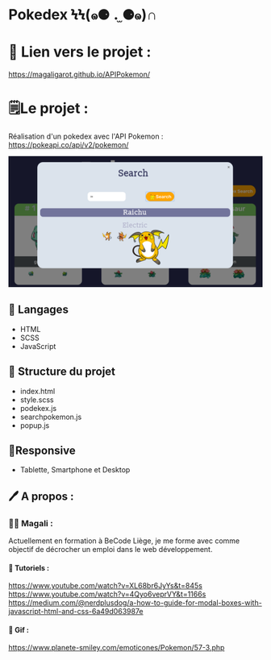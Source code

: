 # Pokedex ϞϞ(๑⚈ ․̫ ⚈๑)∩ 

# 🔗 Lien vers le projet : 

https://magaligarot.github.io/APIPokemon/

# 🗒Le projet :

Réalisation d'un pokedex avec l'API Pokemon : https://pokeapi.co/api/v2/pokemon/

![<Visuel>](/image/capturepoke.png)

## 🔧 Langages
* HTML
* SCSS
* JavaScript

## 📁 Structure du projet
* index.html
* style.scss
* podekex.js
* searchpokemon.js
* popup.js

## 📱Responsive

* Tablette, Smartphone et Desktop


## 🖊 A propos :

### 👩‍💻 Magali :

Actuellement en formation à BeCode Liège, je me forme avec comme objectif de décrocher un emploi dans le web développement. 

#### 📌 Tutoriels :
https://www.youtube.com/watch?v=XL68br6JyYs&t=845s
https://www.youtube.com/watch?v=4Qyo6veprVY&t=1166s
https://medium.com/@nerdplusdog/a-how-to-guide-for-modal-boxes-with-javascript-html-and-css-6a49d063987e

#### 🎏 Gif :
https://www.planete-smiley.com/emoticones/Pokemon/57-3.php

